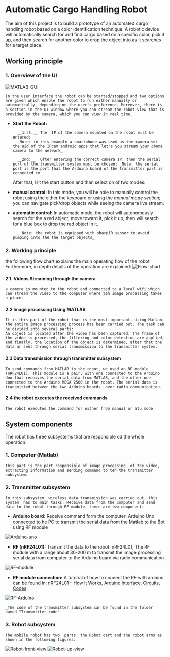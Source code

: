# Automatic Cargo Handling Robot  

 The aim of this project is to build a prototype of an automated cargo handling robot based on a color identification technique. A robotic device will automatically search for and find cargo based on a specific color, pick it up, and then search for another color to drop the object into as it searches for a target place.  

## Working principle

### 1. Overview of the  UI

![MATLAB-GUI](Figures/image.png)

    In the user interface the robot can be started/stopped and two options are given which enable the robot to run either manually or automatically, depending on the user's preference. Moreover, there is a section in the UI window where you can stream the robot view that is provided by the camera, which you can view in real time.  

* __Start the Robot:__

        __1rst:__ The  IP of the camera mounted on the robot must be entered;
        _Note: in this example a smartphone was used as the camera wit the aid of the IPcam android apps that let's you stream your phone camera to the network_

        __2nd:__  Ofter entering the correct camera IP, then the serial port of the transmitter system must be chosen; _Note: the serial port is the port that the Arduino board of the transmitter part is connected to_
    After that, Hit the start button and than select on of two modes:

* __manual control:__
    In this mode, you will be able to manually control the robot using the either the keyboard or using the _manual mode section_; you can navigate pick/drop objects while seeing the camera live stream.

* __automatic control:__
    In automatic mode, the robot will autonomously search for the a red abject, move toward it, pick it up, then will search for a blue box to drop the red object in it.

         _Note: the robot is equipped with sharpIR sensor to avoid pumping into the the target objects_

### 2. Working principle

the following flow chart explains the main operating flow of the robot Furthermore, in depth details of the operation are explained:
![Flow-chart](Figures/Flow-chart.png)

#### 2.1. Videos Streaming through the camera

    a camera is mounted to the robot and connected to a local wifi which can stream the video to the computer where teh image processing takes a place.

#### 2.2 Image processing Using MATLAB

    It is this part of the robot that is the most important. Using Matlab, the entire image processing process has been carried out. The task can be divided into several parts:
    An object is located after the video has been captured, the frame of the video is processed, the filtering and color detection are applied, and finally, the location of the object is determined, after that the data ar sent through serial transmission to the transmitter system.

#### 2.3 Data transmission through transmitter subsystem

    To send commands from MATLAB to the robot, we used an RF module (nRF24L01). This module is a pair, with one connected to the Arduino Uno that receives the serial data from MATLAB, and the other one connected to the Arduino MEGA 2560 in the robot. The serial data is transmitted between the two Arduino boards  over radio communication.

#### 2.4 the robot executes the received commands

    The robot executes the command for either from manual or atu mode.

## System components

The robot has three subsystems that are responsible od the whole operation:

### 1. Computer (Matlab)

    this part is the part responsible of image processing  of the video, extracting information and sending command to teh the transmitter subsystem. 

### 2. Transmitter subsystem

    In this subsystem  wireless data transmission was carried out, this system  has to main tasks: Receive data from the computer and send data to the robot through RF module. there are two component: 

* __Arduino board:__ Receive command form the computer:
 Arduino Uno connected to he PC to transmit the serial data from the Matlab to the Bot using RF module

![Arduino-uno](Figures/Arduino_Uno_-_R3.jpg)

* __RF (nRF24L01):__ Transmit the data to the robot.
nRF24L01, The RF module with a range about 30-200 m to transmit the
image processing serial data from computer to the Arduino board via
radio communication

![RF-module](Figures/nrf24l01_module.jpg)

* __RF module connection:__
A tutorial of how to connect the RF with arduino can be found in: [nRF24L01 – How It Works, Arduino Interface, Circuits, Codes](https://howtomechatronics.com/tutorials/arduino/arduino-wireless-communication-nrf24l01-tutorial/)

![RF-Arduino](Figures/NRF24L01-and-Arduino.png)

    _The code of the transmitter subsystem can be found in the folder named "Transmitter code"_

### 3. Robot subsystem

    The mobile robot has two  parts: the Robot cart and the robot arms as shown in the following figures: 
![Robot-front-view](Figures/Robot-front-view.jpg)
![Robot-up-view](Figures/Robot-up-view.jpg)

